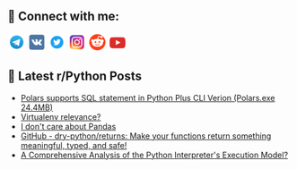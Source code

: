 ## 🔎 Connect with me:
[<img src="https://github.com/bullbesh/bullbesh/blob/main/images/Telegram.png" width="32" height="32" />](https://t.me/bullbesh)
[<img src="https://github.com/bullbesh/bullbesh/blob/main/images/VK.png" width="32" height="32" />](https://vk.com/bullbesh)
[<img src="https://github.com/bullbesh/bullbesh/blob/main/images/Twitter.png" width="32" height="32" />](https://twitter.com/bullbesh1)
[<img src="https://github.com/bullbesh/bullbesh/blob/main/images/Instagram.png" width="32" height="32" />](https://www.instagram.com/bullbesh)
[<img src="https://github.com/bullbesh/bullbesh/blob/main/images/Reddit.png" width="32" height="32" />](https://www.reddit.com/user/bullbesh)
[<img src="https://github.com/bullbesh/bullbesh/blob/main/images/YouTube.png" width="32" height="32" />](https://www.youtube.com/channel/UCtfjRs6uzgq5mfm8S06WTcg)

## 📕 Latest r/Python Posts
<!-- BLOG-POST-LIST:START -->
- [Polars supports SQL statement in Python Plus CLI Verion &lpar;Polars.exe 24.4MB&rpar;](https://www.reddit.com/r/Python/comments/13eivdk/polars_supports_sql_statement_in_python_plus_cli/)
- [Virtualenv relevance?](https://www.reddit.com/r/Python/comments/13ehm1k/virtualenv_relevance/)
- [I don&#39;t care about Pandas](https://www.reddit.com/r/Python/comments/13eftke/i_dont_care_about_pandas/)
- [GitHub - dry-python/returns: Make your functions return something meaningful, typed, and safe!](https://www.reddit.com/r/Python/comments/13effe0/github_drypythonreturns_make_your_functions/)
- [A Comprehensive Analysis of the Python Interpreter&#39;s Execution Model?](https://www.reddit.com/r/Python/comments/13eeb5o/a_comprehensive_analysis_of_the_python/)
<!-- BLOG-POST-LIST:END -->
